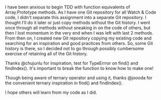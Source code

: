 I have been anxious to begin TDD with function equivalents of Array.Prototype methods. As I have one Git repository for all Watch & Code code, I didn't separate this assignment into a separate Git repository. I thought I'll do it later or just copy methods without the Git history. I went once through all methods without sneaking in on the code of others, but then I lost momentum in the very end when I was left with last 2 methods. From then on, I created new Git repository copying my existing code and searching for an inspiration and good practices from others. So, some Git history is there, so I decided not to go through possibly cumbersome exercise of retaining all of the Git history.

Thanks @chujunlu for inspiration, test for TypeErrror on find() and findIndex(). It's important to break the function to know how to make one!

Though being aware of ternary operator and using it, thanks @joooda for the convenient ternary inspiration in find() and findIndex().

I hope others will learn from my code as I did.
